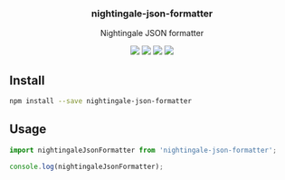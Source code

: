 <h3 align="center">
  nightingale-json-formatter
</h3>

<p align="center">
  Nightingale JSON formatter
</p>

<p align="center">
  <a href="https://npmjs.org/package/nightingale-json-formatter"><img src="https://img.shields.io/npm/v/nightingale-json-formatter.svg?style=flat-square"></a>
  <a href="https://circleci.com/gh/christophehurpeau/nightingale"><img src="https://img.shields.io/circleci/project/christophehurpeau/nightingale/master.svg?style=flat-square"></a>
  <a href="https://david-dm.org/christophehurpeau/nightingale?path=packages/nightingale-json-formatter"><img src="https://david-dm.org/christophehurpeau/nightingale?path=packages/nightingale-json-formatter.svg?style=flat-square"></a>
  <a href="https://codecov.io/gh/christophehurpeau/nightingale"><img src="https://img.shields.io/codecov/c/github/christophehurpeau/nightingale/master.svg?style=flat-square"></a>
</p>

## Install

```sh
npm install --save nightingale-json-formatter
```

## Usage

```js
import nightingaleJsonFormatter from 'nightingale-json-formatter';

console.log(nightingaleJsonFormatter);
```
